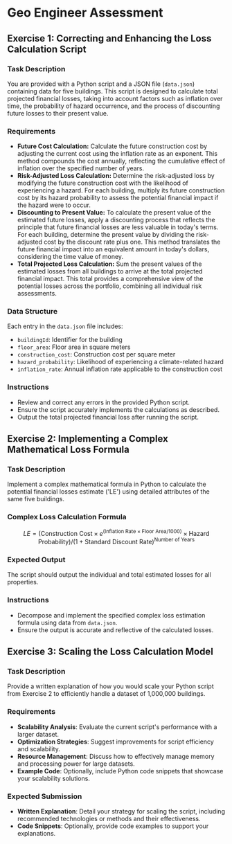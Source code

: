 # Geo Engineer Assessment

## Exercise 1: Correcting and Enhancing the Loss Calculation Script

### Task Description
You are provided with a Python script and a JSON file (`data.json`) containing data for five buildings. This script is designed to calculate total projected financial losses, taking into account factors such as inflation over time, the probability of hazard occurrence, and the process of discounting future losses to their present value.

### Requirements
- **Future Cost Calculation:** Calculate the future construction cost by adjusting the current cost using the inflation rate as an exponent. This method compounds the cost annually, reflecting the cumulative effect of inflation over the specified number of years.
- **Risk-Adjusted Loss Calculation:** Determine the risk-adjusted loss by modifying the future construction cost with the likelihood of experiencing a hazard. For each building, multiply its future construction cost by its hazard probability to assess the potential financial impact if the hazard were to occur.
- **Discounting to Present Value:** To calculate the present value of the estimated future losses, apply a discounting process that reflects the principle that future financial losses are less valuable in today's terms. For each building, determine the present value by dividing the risk-adjusted cost by the discount rate plus one. This method translates the future financial impact into an equivalent amount in today's dollars, considering the time value of money.
- **Total Projected Loss Calculation:** Sum the present values of the estimated losses from all buildings to arrive at the total projected financial impact. This total provides a comprehensive view of the potential losses across the portfolio, combining all individual risk assessments.

### Data Structure
Each entry in the `data.json` file includes:
- `buildingId`: Identifier for the building
- `floor_area`: Floor area in square meters
- `construction_cost`: Construction cost per square meter
- `hazard_probability`: Likelihood of experiencing a climate-related hazard
- `inflation_rate`: Annual inflation rate applicable to the construction cost

### Instructions
- Review and correct any errors in the provided Python script.
- Ensure the script accurately implements the calculations as described.
- Output the total projected financial loss after running the script.

## Exercise 2: Implementing a Complex Mathematical Loss Formula

### Task Description
Implement a complex mathematical formula in Python to calculate the potential financial losses estimate ('LE') using detailed attributes of the same five buildings.

### Complex Loss Calculation Formula
$$
LE = \left( \text{Construction Cost} \times e^{(\text{Inflation Rate} \times \text{Floor Area} / 1000)} \times \text{Hazard Probability} \right) / \left(1 + \text{Standard Discount Rate}\right)^{\text{Number of Years}}
$$

### Expected Output
The script should output the individual and total estimated losses for all properties.

### Instructions
- Decompose and implement the specified complex loss estimation formula using data from `data.json`.
- Ensure the output is accurate and reflective of the calculated losses.

## Exercise 3: Scaling the Loss Calculation Model

### Task Description
Provide a written explanation of how you would scale your Python script from Exercise 2 to efficiently handle a dataset of 1,000,000 buildings.

### Requirements
- **Scalability Analysis**: Evaluate the current script's performance with a larger dataset.
- **Optimization Strategies**: Suggest improvements for script efficiency and scalability.
- **Resource Management**: Discuss how to effectively manage memory and processing power for large datasets.
- **Example Code**: Optionally, include Python code snippets that showcase your scalability solutions.

### Expected Submission
- **Written Explanation**: Detail your strategy for scaling the script, including recommended technologies or methods and their effectiveness.
- **Code Snippets**: Optionally, provide code examples to support your explanations.
